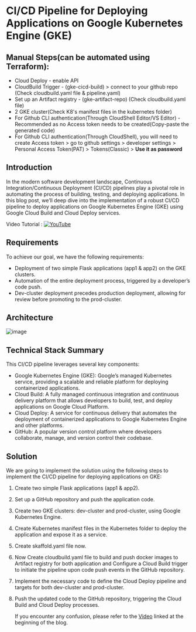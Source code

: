 # CI/CD Pipeline for Deploying Applications on Google Kubernetes Engine (GKE)

## Manual Steps(can be automated using Terraform):
 - Cloud Deploy - enable API
 - CloudBuild Trigger - (gke-cicd-build) > connect to your github repo (Check cloudbuild.yaml file & pipeline.yaml)
 - Set up an Artifact registry - (gke-artifact-repo) (Check cloudbuild.yaml file)
 - 2 GKE cluster(Check K8's manifest files in the kubernetes folder)
 - For Github CLI authentication(Through CloudShell Editor/VS Editor) - Recommended as no Access token needs to be created(Copy-paste the generated code)
 - For Github CLI authentication(Through CloudShell), you will need to create Access token > go to github settings > developer settings > Personal Access Token(PAT) > Tokens(Classic) > <strong>Use it as password</strong>


## Introduction

In the modern software development landscape, Continuous Integration/Continuous Deployment (CI/CD) pipelines play a pivotal role in automating the process of building, testing, and deploying applications. In this blog post, we’ll deep dive into the implementation of a robust CI/CD pipeline to deploy applications on Google Kubernetes Engine (GKE) using Google Cloud Build and Cloud Deploy services.

Video Tutorial :   [![YouTube](https://img.shields.io/badge/YouTube-Video-green)](https://youtu.be/L_1qbt-Iii0?feature=shared)

## Requirements

To achieve our goal, we have the following requirements:
- Deployment of two simple Flask applications (app1 & app2) on the GKE clusters.
- Automation of the entire deployment process, triggered by a developer’s code push.
- Dev-cluster deployment precedes production deployment, allowing for review before promoting to the prod-cluster.

## Architecture

![image](https://github.com/vishal-bulbule/gke-test/assets/143475073/66c914bb-4466-4a23-b977-f0880e1e1f12)

## Technical Stack Summary

This CI/CD pipeline leverages several key components:
- Google Kubernetes Engine (GKE): Google’s managed Kubernetes service, providing a scalable and reliable platform for deploying containerized applications.
- Cloud Build: A fully managed continuous integration and continuous delivery platform that allows developers to build, test, and deploy applications on Google Cloud Platform.
- Cloud Deploy: A service for continuous delivery that automates the deployment of containerized applications to Google Kubernetes Engine and other platforms.
- GitHub: A popular version control platform where developers collaborate, manage, and version control their codebase.

## Solution

We are going to implement the solution using the following steps to implement the CI/CD pipeline for deploying applications on GKE:

1. Create two simple Flask applications (app1 & app2).
2. Set up a GitHub repository and push the application code.
4. Create two GKE clusters: dev-cluster and prod-cluster, using Google Kubernetes Engine.
5. Create Kubernetes manifest files in the Kubernetes folder to deploy the application and expose it as a service.
6. Create skaffold.yaml file now.
7. Now Create cloudbuild.yaml file to build and push docker images to Artifact registry for both application and Configure a Cloud Build trigger to initiate the pipeline upon code push events in the GitHub repository.
8. Implement the necessary code to define the Cloud Deploy pipeline and targets for both dev-cluster and prod-cluster.
9. Push the updated code to the GitHub repository, triggering the Cloud Build and Cloud Deploy processes.

   If you encounter any confusion, please refer to the [Video](https://youtu.be/L_1qbt-Iii0?feature=shared)
 linked at the beginning of the blog.


